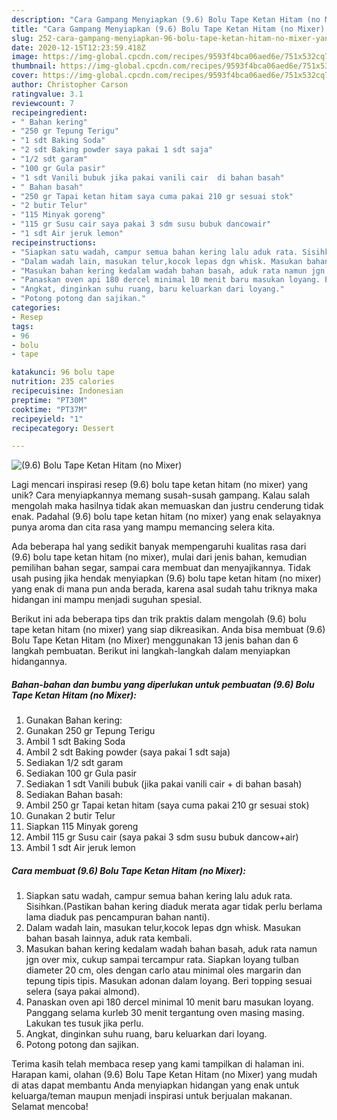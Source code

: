 ```yaml
---
description: "Cara Gampang Menyiapkan (9.6) Bolu Tape Ketan Hitam (no Mixer) yang Menggugah Selera"
title: "Cara Gampang Menyiapkan (9.6) Bolu Tape Ketan Hitam (no Mixer) yang Menggugah Selera"
slug: 252-cara-gampang-menyiapkan-96-bolu-tape-ketan-hitam-no-mixer-yang-menggugah-selera
date: 2020-12-15T12:23:59.418Z
image: https://img-global.cpcdn.com/recipes/9593f4bca06aed6e/751x532cq70/96-bolu-tape-ketan-hitam-no-mixer-foto-resep-utama.jpg
thumbnail: https://img-global.cpcdn.com/recipes/9593f4bca06aed6e/751x532cq70/96-bolu-tape-ketan-hitam-no-mixer-foto-resep-utama.jpg
cover: https://img-global.cpcdn.com/recipes/9593f4bca06aed6e/751x532cq70/96-bolu-tape-ketan-hitam-no-mixer-foto-resep-utama.jpg
author: Christopher Carson
ratingvalue: 3.1
reviewcount: 7
recipeingredient:
- " Bahan kering"
- "250 gr Tepung Terigu"
- "1 sdt Baking Soda"
- "2 sdt Baking powder saya pakai 1 sdt saja"
- "1/2 sdt garam"
- "100 gr Gula pasir"
- "1 sdt Vanili bubuk jika pakai vanili cair  di bahan basah"
- " Bahan basah"
- "250 gr Tapai ketan hitam saya cuma pakai 210 gr sesuai stok"
- "2 butir Telur"
- "115 Minyak goreng"
- "115 gr Susu cair saya pakai 3 sdm susu bubuk dancowair"
- "1 sdt Air jeruk lemon"
recipeinstructions:
- "Siapkan satu wadah, campur semua bahan kering lalu aduk rata. Sisihkan.(Pastikan bahan kering diaduk merata agar tidak perlu berlama lama diaduk pas pencampuran bahan nanti)."
- "Dalam wadah lain, masukan telur,kocok lepas dgn whisk. Masukan bahan basah lainnya, aduk rata kembali."
- "Masukan bahan kering kedalam wadah bahan basah, aduk rata namun jgn over mix, cukup sampai tercampur rata. Siapkan loyang tulban diameter 20 cm, oles dengan carlo atau minimal oles margarin dan tepung tipis tipis. Masukan adonan dalam loyang. Beri topping sesuai selera (saya pakai almond)."
- "Panaskan oven api 180 dercel minimal 10 menit baru masukan loyang. Panggang selama kurleb 30 menit tergantung oven masing masing. Lakukan tes tusuk jika perlu."
- "Angkat, dinginkan suhu ruang, baru keluarkan dari loyang."
- "Potong potong dan sajikan."
categories:
- Resep
tags:
- 96
- bolu
- tape

katakunci: 96 bolu tape 
nutrition: 235 calories
recipecuisine: Indonesian
preptime: "PT30M"
cooktime: "PT37M"
recipeyield: "1"
recipecategory: Dessert

---
```



![(9.6) Bolu Tape Ketan Hitam (no Mixer)](https://img-global.cpcdn.com/recipes/9593f4bca06aed6e/751x532cq70/96-bolu-tape-ketan-hitam-no-mixer-foto-resep-utama.jpg)

Lagi mencari inspirasi resep (9.6) bolu tape ketan hitam (no mixer) yang unik? Cara menyiapkannya memang susah-susah gampang. Kalau salah mengolah maka hasilnya tidak akan memuaskan dan justru cenderung tidak enak. Padahal (9.6) bolu tape ketan hitam (no mixer) yang enak selayaknya punya aroma dan cita rasa yang mampu memancing selera kita.

Ada beberapa hal yang sedikit banyak mempengaruhi kualitas rasa dari (9.6) bolu tape ketan hitam (no mixer), mulai dari jenis bahan, kemudian pemilihan bahan segar, sampai cara membuat dan menyajikannya. Tidak usah pusing jika hendak menyiapkan (9.6) bolu tape ketan hitam (no mixer) yang enak di mana pun anda berada, karena asal sudah tahu triknya maka hidangan ini mampu menjadi suguhan spesial.




Berikut ini ada beberapa tips dan trik praktis dalam mengolah (9.6) bolu tape ketan hitam (no mixer) yang siap dikreasikan. Anda bisa membuat (9.6) Bolu Tape Ketan Hitam (no Mixer) menggunakan 13 jenis bahan dan 6 langkah pembuatan. Berikut ini langkah-langkah dalam menyiapkan hidangannya.

<!--inarticleads1-->

##### Bahan-bahan dan bumbu yang diperlukan untuk pembuatan (9.6) Bolu Tape Ketan Hitam (no Mixer):

1. Gunakan  Bahan kering:
1. Gunakan 250 gr Tepung Terigu
1. Ambil 1 sdt Baking Soda
1. Ambil 2 sdt Baking powder (saya pakai 1 sdt saja)
1. Sediakan 1/2 sdt garam
1. Sediakan 100 gr Gula pasir
1. Sediakan 1 sdt Vanili bubuk (jika pakai vanili cair + di bahan basah)
1. Sediakan  Bahan basah:
1. Ambil 250 gr Tapai ketan hitam (saya cuma pakai 210 gr sesuai stok)
1. Gunakan 2 butir Telur
1. Siapkan 115 Minyak goreng
1. Ambil 115 gr Susu cair (saya pakai 3 sdm susu bubuk dancow+air)
1. Ambil 1 sdt Air jeruk lemon




<!--inarticleads2-->

##### Cara membuat (9.6) Bolu Tape Ketan Hitam (no Mixer):

1. Siapkan satu wadah, campur semua bahan kering lalu aduk rata. Sisihkan.(Pastikan bahan kering diaduk merata agar tidak perlu berlama lama diaduk pas pencampuran bahan nanti).
1. Dalam wadah lain, masukan telur,kocok lepas dgn whisk. Masukan bahan basah lainnya, aduk rata kembali.
1. Masukan bahan kering kedalam wadah bahan basah, aduk rata namun jgn over mix, cukup sampai tercampur rata. Siapkan loyang tulban diameter 20 cm, oles dengan carlo atau minimal oles margarin dan tepung tipis tipis. Masukan adonan dalam loyang. Beri topping sesuai selera (saya pakai almond).
1. Panaskan oven api 180 dercel minimal 10 menit baru masukan loyang. Panggang selama kurleb 30 menit tergantung oven masing masing. Lakukan tes tusuk jika perlu.
1. Angkat, dinginkan suhu ruang, baru keluarkan dari loyang.
1. Potong potong dan sajikan.




Terima kasih telah membaca resep yang kami tampilkan di halaman ini. Harapan kami, olahan (9.6) Bolu Tape Ketan Hitam (no Mixer) yang mudah di atas dapat membantu Anda menyiapkan hidangan yang enak untuk keluarga/teman maupun menjadi inspirasi untuk berjualan makanan. Selamat mencoba!

